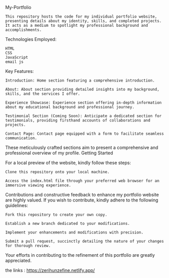 My-Portfolio

    This repository hosts the code for my individual portfolio website, 
    presenting details about my identity, skills, and completed projects. 
    It acts as a medium to spotlight my professional background and accomplishments.

Technologies Employed:

    HTML
    CSS
    JavaScript
    email js
  
Key Features:

    Introduction: Home section featuring a comprehensive introduction.

    About: About section providing detailed insights into my background, skills, and the services I offer.

    Experience Showcase: Experience section offering in-depth information about my educational background and professional journey.

    Testimonial Section (Coming Soon): Anticipate a dedicated section for testimonials, providing firsthand accounts of collaborations and projects.

    Contact Page: Contact page equipped with a form to facilitate seamless communication.

These meticulously crafted sections aim to present a comprehensive and professional overview of my profile.
Getting Started

For a local preview of the website, kindly follow these steps:

    Clone this repository onto your local machine.

    Access the index.html file through your preferred web browser for an immersive viewing experience.

Contributions and constructive feedback to enhance my portfolio website are highly valued. 
If you wish to contribute, kindly adhere to the following guidelines:

    Fork this repository to create your own copy.

    Establish a new branch dedicated to your modifications.

    Implement your enhancements and modifications with precision.

    Submit a pull request, succinctly detailing the nature of your changes for thorough review.

Your efforts in contributing to the refinement of this portfolio are greatly appreciated.

the links : https://zerihunzefine.netlify.app/
